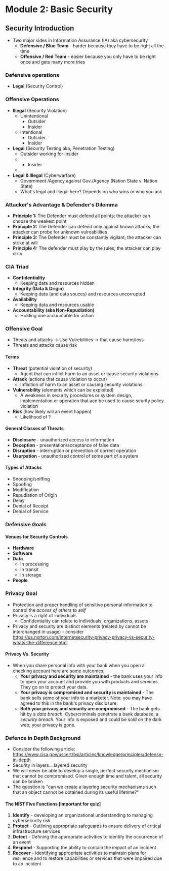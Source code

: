 Module 2: Basic Security
========================

## Security Introduction
+ Two major sides in Information Assurance (IA) aka cybersecurity
    + **Defensive / Blue Team** - harder because they have to be right all the time
    + **Offensive / Red Team** - easier because you only have to be right once and gets many more tries

### Defensive operations
+ **Legal** (Security Control)

### Offensive Operations
+ **Illegal** (Security Violation)
    + Unintentional
        + Outsider
        + Insider
    + Intentional
        + Outsider
        + Insider
+ **Legal** (Security Testing aka, Penetration Testing)
    + Outsider working for insider
    + + Insider
    + 
+ **Legal & Illegal** (Cyberwarfare) 
    + Government /Agency against Gov./Agency (Nation State v. Nation State)
    + What's legal and illegal here? Depends on who wins or who you ask

<!-- IMPORTANT INFO -->
### **Attacker's Advantage & Defender's Dilemma**
+ **Principle 1:** The Defender must defend all points; the attacker can choose the weakest point
+ **Principle 2:** The Defender can defend only against known attacks; the attacker can probe for unknown vulreablilites
+ **Principle 3:** The Defender must be constantly vigilant; the attacker can strike at will
+ **Principle 4:** The defender must play by the rules; the attacker can play dirty

### CIA Triad
+ **Confidentiality**
    + Keeping data and resources hidden
+ **Integrity (Data & Origin)**
    + Keeping data (and data souces) and resources uncorrupted
+ **Availability**
    + Keeping data and resources usable
+ **Accountability (aka Non-Repudiation)**
    + Holding one accountable for action

### Offensive Goal
+ Theats and attacks -> Use Vulrebilities -> that cause harm/loss
+ Threats and attacks cause risk

#### Terms
+ **Threat** (potential violation of security)
    + Agent that can inflict harm to an asset or cause security violations
+ **Attack** (actions that cause violation to occur)
    + Infliction of harm to an asset or causing security violations
+ **Vulnerability** (elements which can be exploited)
    + A weakness in security procedures or system design, implementation or operation that acn be used to cause seurity policy violation
+ **Risk** (how likely will an event happen)
    +    Likelihood of ?

#### General Classes of Threats
+ **Disclosure** - unauthorized access to information
+ **Deception** - presentation/acceptance of false data
+ **Disruption** - interruption or prevention of correct operation
+ **Usurpation** - unauthorized control of some part of a system

<!-- Check slides for more notes. It's the table stuff in between the top and bottom info -->

#### Types of Attacks
+ Snooping/sniffing
+ Spoofing
+ Modification
+ Repudiation of Origin
+ Delay
+ Denial of Receipt
+ Denial of Service


### Defensive Goals
#### Venues for Security Controls
+ **Hardware**
+ **Software**
+ **Data**
    + In processing 
    + In transit
    + In storage
+ **People**

### Privacy Goal
+ Protection and proper handling of sensitive personal information to control the *access of others to self*
+ Privacy is a right of individuals
    + Confidentiality can relate to individuals, organizations, assets
+ Privacy and security are distinct elements (related by cannot be interchanged in usage) - consider https://us.norton.com/internetsecurity-privacy-privacy-vs-security-whats-the-difference.html

#### Privacy Vs. Security
+ When you share personal info with your bank when you open a checking account here are some outcomes:
    + **Your privacy and security are maintained** - the bank uses your info to open your account and provide you with products and services. They go on to protect your data.
    + **Your privacy is compromised and security is maintained** - The bank sells some of your info to a marketer. Note: you may have agreed to this in the bank's privacy disclosure.
    + **Both your privacy and security are compromised** - The bank gets hit by a *data breach*. Cybercriminals penetrate a bank database, a *security breach*. Your info is exposed and could be sold on the dark web; your privacy is gone.

### Defence in Depth Background
+ Consider the following article: https://www.cisa.gov/uscert/bsi/articles/knowledge/principles/defense-in-depth
+ Security in layers... layered security
+ We will never be able to develop a single, perfect security mechanism that cannot be compromised. Given enough time and talent, all security can be broken
+ The question is "can we create a layering security mechanisms such that an object cannot be obtained during its useful lifetime?"

#### The NIST Five Functions  [important for quiz]
1. **Identify** - developing an organizational understanding to managing cybersecurity risk
2. **Protect** - Outlining appropriate safeguards to ensure delivery of critical infrastructure services
3. **Detect** - Defining the appropriate activities to identify the occurrence of an event
4. **Respond** - Supporting the ability to contain the impact of an incident
5. **Recover** - Identifying appropriate activities to maintain plans for resilience and to restore capabilities or services that were impaired due to an incident












